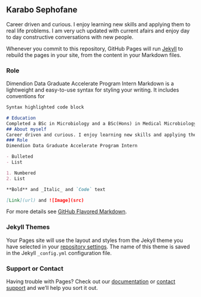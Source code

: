 ## Karabo Sephofane

Career driven and curious. I enjoy learning new skills and applying them to real life problems. I am very uch updated with current afairs and enjoy day to day constructive conversations with new people.

Whenever you commit to this repository, GitHub Pages will run [Jekyll](https://jekyllrb.com/) to rebuild the pages in your site, from the content in your Markdown files.

### Role
Dimendion Data Graduate Accelerate Program Intern 
Markdown is a lightweight and easy-to-use syntax for styling your writing. It includes conventions for

```markdown
Syntax highlighted code block

# Education
Completed a BSc in Microbiology and a BSc(Hons) in Medical Microbiology at the University of Pretoria
## About myself
Career driven and curious. I enjoy learning new skills and applying them to real life problems. I am very uch updated with current afairs and enjoy day to day constructive conversations with new people.
### Role
Dimendion Data Graduate Accelerate Program Intern 

- Bulleted
- List

1. Numbered
2. List

**Bold** and _Italic_ and `Code` text

[Link](url) and ![Image](src)
```

For more details see [GitHub Flavored Markdown](https://guides.github.com/features/mastering-markdown/).

### Jekyll Themes

Your Pages site will use the layout and styles from the Jekyll theme you have selected in your [repository settings](https://github.com/KB-LAB/Lastattempt/settings). The name of this theme is saved in the Jekyll `_config.yml` configuration file.

### Support or Contact

Having trouble with Pages? Check out our [documentation](https://help.github.com/categories/github-pages-basics/) or [contact support](https://github.com/contact) and we’ll help you sort it out.
